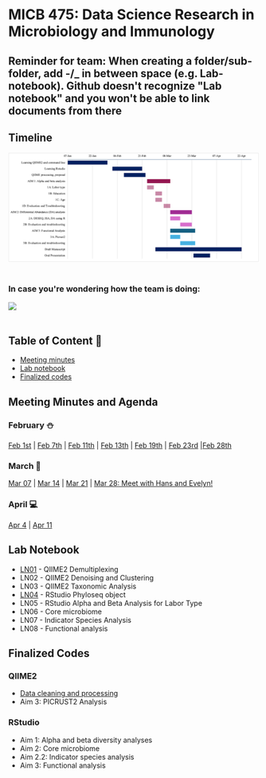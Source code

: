 # MICB 475: Data Science Research in Microbiology and Immunology
## Reminder for team: When creating a folder/sub-folder, add -/_ in between space (e.g. Lab-notebook). Github doesn't recognize "Lab notebook" and you won't be able to link documents from there
## Timeline
<img src= "/Team-proposal/weekly timeline.png">
<br><br> 

### In case you're wondering how the team is doing:

<img src="https://user-images.githubusercontent.com/74038190/212897782-96581536-54a0-4b87-87b4-5e55f95e8a8b.gif" width="300">
<br><br>


## Table of Content 🔖
  * [Meeting minutes](#meeting-minutes-and-agenda)
  * [Lab notebook](#lab-notebook)
  * [Finalized codes](#finalized-codes)


## Meeting Minutes and Agenda
### February ⛄
[Feb 1st](/Meeting_minutes/2025-02-01.md) | [Feb 7th](/Meeting_minutes/2025-02-07.md) | [Feb 11th](/Meeting_minutes/2025-02-11.md) | [Feb 13th](/Meeting_minutes/2025-02-13.md) | [Feb 19th](/Meeting_minutes/2025-02-19.md) | [Feb 23rd](/Meeting_minutes/2025-02-23.md) |[Feb 28th](/Meeting_minutes/2025-02-28.md)
### March 🌸
[Mar 07](/Meeting_minutes/2025-03-07.md) | [Mar 14](/Meeting_minutes/2025-03-14.md) | [Mar 21](/Meeting_minutes/2025-03-21.md) | [Mar 28: Meet with Hans and Evelyn!](/Meeting_minutes/2025-03-28.md)
### April 💻
[Apr 4](/Meeting_minutes/2025-04-04.md) | [Apr 11](/Meeting_minutes/2025-04-11.md)
## Lab Notebook 
 * [LN01](/Lab-notebook/LN01.md) - QIIME2 Demultiplexing
 * LN02 - QIIME2 Denoising and Clustering
 * LN03 - QIIME2 Taxonomic Analysis
 * [LN04](/Lab-notebook/LN04.md) - RStudio Phyloseq object
 * LN05 - RStudio Alpha and Beta Analysis for Labor Type
 * LN06 - Core microbiome
 * LN07 - Indicator Species Analysis
 * LN08 - Functional analysis

## Finalized Codes
### QIIME2
 * [Data cleaning and processing](/QIIME2-Analysis/QIIME2-Data-Processing-Script.txt) 
 * Aim 3: PICRUST2 Analysis
### RStudio
 * Aim 1: Alpha and beta diversity analyses
 * Aim 2: Core microbiome
 * Aim 2.2: Indicator species analysis
 * Aim 3: Functional analysis

